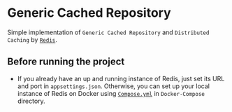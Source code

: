 # Generic Cached Repository

Simple implementation of `Generic Cached Repository` and `Distributed Caching` by [`Redis`](https://redis.io).

## Before running the project

* If you already have an up and running instance of Redis, just set its URL and port in `appsettings.json`. Otherwise,  you can set up your local instance of Redis on Docker using [`Compose.yml`](https://github.com/farazazadi/GenericCachedRepository/blob/main/Docker-Compose/Compose.yml) in `Docker-Compose` directory.
